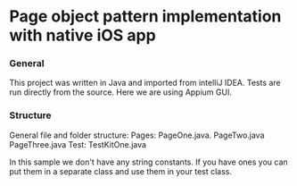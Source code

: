 # Page object pattern implementation with native iOS app
### General
This project was written in Java and imported from intelliJ IDEA. Tests are run directly from the source. Here we are using Appium GUI.

### Structure
General file and folder structure:
Pages:
PageOne.java. 
PageTwo.java
PageThree.java
Test:
TestKitOne.java

In this sample we don't have any string constants. If you have ones you can put them in a separate class and use them in your test class.

